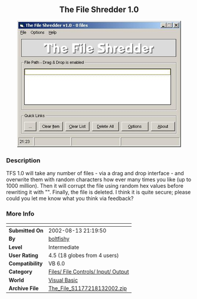 ﻿<div align="center">

## The File Shredder 1\.0

<img src="PIC20028131630581539.JPG">
</div>

### Description

TFS 1.0 will take any number of files - via a drag and drop interface - and overwrite them with random characters how ever many times you like (up to 1000 million). Then it will corrupt the file using random hex values before rewriting it with "". Finally, the file is deleted. I think it is quite secure; please could you let me know what you think via feedback?
 
### More Info
 


<span>             |<span>
---                |---
**Submitted On**   |2002-08-13 21:19:50
**By**             |[boltfishy](https://github.com/Planet-Source-Code/PSCIndex/blob/master/ByAuthor/boltfishy.md)
**Level**          |Intermediate
**User Rating**    |4.5 (18 globes from 4 users)
**Compatibility**  |VB 6\.0
**Category**       |[Files/ File Controls/ Input/ Output](https://github.com/Planet-Source-Code/PSCIndex/blob/master/ByCategory/files-file-controls-input-output__1-3.md)
**World**          |[Visual Basic](https://github.com/Planet-Source-Code/PSCIndex/blob/master/ByWorld/visual-basic.md)
**Archive File**   |[The\_File\_S1177218132002\.zip](https://github.com/Planet-Source-Code/boltfishy-the-file-shredder-1-0__1-37925/archive/master.zip)








